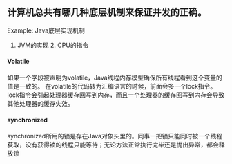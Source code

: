 ## 计算机总共有哪几种底层机制来保证并发的正确。

Example: Java底层实现机制

1. JVM的实现 2. CPU的指令

#### Volatile
如果一个字段被声明为volatile，Java线程内存模型确保所有线程看到这个变量的值是一致的。
在volatile的代码转为汇编语言的时候，前面会多一个lock指令。lock指令会引起处理器缓存回写到内存，而且一个处理器的缓存回写到内存会导致其他处理器的缓存失效。


#### synchronized
synchronized所用的锁是存在Java对象头里的。同事一把锁只能同时被一个线程获取，没有获得锁的线程只能等待；无论方法正常执行完毕还是抛出异常，都会释放锁
